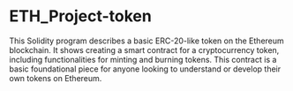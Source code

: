 # ETH_Project-token
This Solidity program describes a basic ERC-20-like token on the Ethereum blockchain. It shows creating a smart contract for a cryptocurrency token, including functionalities for minting and burning tokens. This contract is a basic foundational piece for anyone looking to understand or develop their own tokens on Ethereum.
